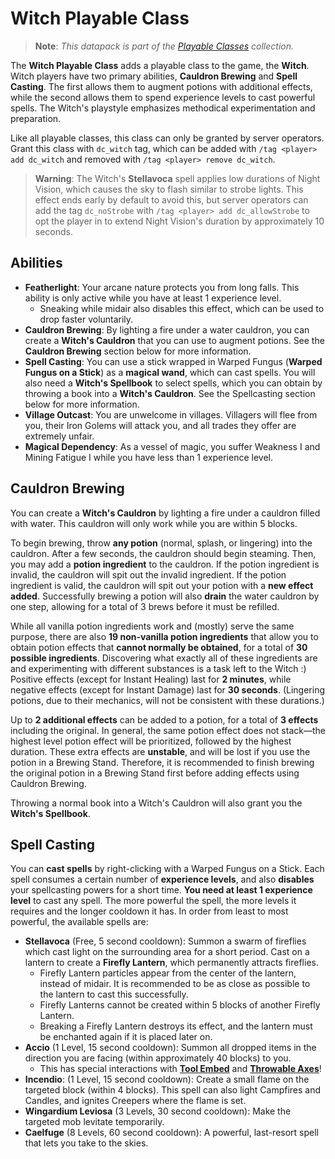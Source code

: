 # Witch Playable Class

> **Note**: *This datapack is part of the [Playable Classes](https://github.com/Drakonkinst/DrakonsDatapacks/wiki/Playable-Classes) collection.*

The **Witch Playable Class** adds a playable class to the game, the **Witch**. Witch players have two primary abilities, **Cauldron Brewing** and **Spell Casting**. The first allows them to augment potions with additional effects, while the second allows them to spend experience levels to cast powerful spells. The Witch's playstyle emphasizes methodical experimentation and preparation.

Like all playable classes, this class can only be granted by server operators. Grant this class with `dc_witch` tag, which can be added with `/tag <player> add dc_witch` and removed with `/tag <player> remove dc_witch`.

> **Warning**: The Witch's **Stellavoca** spell applies low durations of Night Vision, which causes the sky to flash similar to strobe lights. This effect ends early by default to avoid this, but server operators can add the tag `dc_noStrobe` with `/tag <player> add dc_allowStrobe` to opt the player in to extend Night Vision's duration by approximately 10 seconds.

## Abilities

* **Featherlight**: Your arcane nature protects you from long falls. This ability is only active while you have at least 1 experience level.
  * Sneaking while midair also disables this effect, which can be used to drop faster voluntarily.
* **Cauldron Brewing**: By lighting a fire under a water cauldron, you can create a **Witch's Cauldron** that you can use to augment potions. See the **Cauldron Brewing** section below for more information.
* **Spell Casting**: You can use a stick wrapped in Warped Fungus (**Warped Fungus on a Stick**) as a **magical wand**, which can cast spells. You will also need a **Witch's Spellbook** to select spells, which you can obtain by throwing a book into a **Witch's Cauldron**. See the Spellcasting section below for more information.
* **Village Outcast**: You are unwelcome in villages. Villagers will flee from you, their Iron Golems will attack you, and all trades they offer are extremely unfair.
* **Magical Dependency**: As a vessel of magic, you suffer Weakness I and Mining Fatigue I while you have less than 1 experience level.

## Cauldron Brewing

You can create a **Witch's Cauldron** by lighting a fire under a cauldron filled with water. This cauldron will only work while you are within 5 blocks.

To begin brewing, throw **any potion** (normal, splash, or lingering) into the cauldron. After a few seconds, the cauldron should begin steaming. Then, you may add a **potion ingredient** to the cauldron. If the potion ingredient is invalid, the cauldron will spit out the invalid ingredient. If the potion ingredient is valid, the cauldron will spit out your potion with a **new effect added**. Successfully brewing a potion will also **drain** the water cauldron by one step, allowing for a total of 3 brews before it must be refilled.

While all vanilla potion ingredients work and (mostly) serve the same purpose, there are also **19 non-vanilla potion ingredients** that allow you to obtain potion effects that **cannot normally be obtained**, for a total of **30 possible ingredients**. Discovering what exactly all of these ingredients are and experimenting with different substances is a task left to the Witch :) Positive effects (except for Instant Healing) last for **2 minutes**, while negative effects (except for Instant Damage) last for **30 seconds**. (Lingering potions, due to their mechanics, will not be consistent with these durations.)

Up to **2 additional effects** can be added to a potion, for a total of **3 effects** including the original. In general, the same potion effect does not stack—the highest level potion effect will be prioritized, followed by the highest duration. These extra effects are **unstable**, and will be lost if you use the potion in a Brewing Stand. Therefore, it is recommended to finish brewing the original potion in a Brewing Stand first before adding effects using Cauldron Brewing.

Throwing a normal book into a Witch's Cauldron will also grant you the **Witch's Spellbook**.

## Spell Casting

You can **cast spells** by right-clicking with a Warped Fungus on a Stick. Each spell consumes a certain number of **experience levels**, and also **disables** your spellcasting powers for a short time. **You need at least 1 experience level** to cast any spell. The more powerful the spell, the more levels it requires and the longer cooldown it has. In order from least to most powerful, the available spells are:

* **Stellavoca** (Free, 5 second cooldown): Summon a swarm of fireflies which cast light on the surrounding area for a short period. Cast on a lantern to create a **Firefly Lantern**, which permanently attracts fireflies.
  * Firefly Lantern particles appear from the center of the lantern, instead of midair. It is recommended to be as close as possible to the lantern to cast this successfully.
  * Firefly Lanterns cannot be created within 5 blocks of another Firefly Lantern.
  * Breaking a Firefly Lantern destroys its effect, and the lantern must be enchanted again if it is placed later on.
* **Accio** (1 Level, 15 second cooldown): Summon all dropped items in the direction you are facing (within approximately 40 blocks) to you.
  * This has special interactions with [**Tool Embed**](https://github.com/Drakonkinst/DrakonsDatapacks/tree/master/datapacks/dc_tool_embed) and [**Throwable Axes**](https://github.com/Drakonkinst/DrakonsDatapacks/tree/master/datapacks/dc_throwable_axes)!
* **Incendio**: (1 Level, 15 second cooldown): Create a small flame on the targeted block (within 4 blocks). This spell can also light Campfires and Candles, and ignites Creepers where the flame is set.
* **Wingardium Leviosa** (3 Levels, 30 second cooldown): Make the targeted mob levitate temporarily.
* **Caelfuge** (8 Levels, 60 second cooldown): A powerful, last-resort spell that lets you take to the skies.
